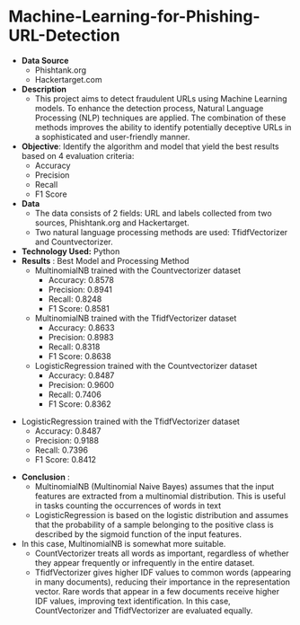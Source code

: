 # Machine-Learning-for-Phishing-URL-Detection
 - **Data Source**
   * Phishtank.org
   * Hackertarget.com
 - **Description**
   * This project aims to detect fraudulent URLs using Machine Learning models. To enhance the detection process, Natural Language Processing (NLP) techniques are applied. The combination of these methods improves the ability to identify potentially deceptive URLs in a sophisticated and user-friendly manner.
 - **Objective**:
Identify the algorithm and model that yield the best results based on 4 evaluation criteria:
   * Accuracy
   * Precision
   * Recall
   * F1 Score
 - **Data**
   * The data consists of 2 fields: URL and labels collected from two sources, Phishtank.org and Hackertarget.
   * Two natural language processing methods are used: TfidfVectorizer and Countvectorizer.
- **Technology Used:** Python
- **Results** : Best Model and Processing Method
  * MultinomialNB trained with the Countvectorizer dataset
    + Accuracy: 0.8578
    + Precision: 0.8941
    + Recall: 0.8248
    + F1 Score: 0.8581
  * MultinomialNB trained with the TfidfVectorizer dataset
    + Accuracy: 0.8633
    + Precision: 0.8983
    + Recall: 0.8318
    + F1 Score: 0.8638
  * LogisticRegression trained with the Countvectorizer dataset
    + Accuracy: 0.8487
    + Precision: 0.9600
    + Recall: 0.7406
    + F1 Score: 0.8362
 * LogisticRegression trained with the TfidfVectorizer dataset
    + Accuracy: 0.8487
    + Precision: 0.9188
    + Recall: 0.7396
    + F1 Score: 0.8412
 - **Conclusion** :
   + MultinomialNB (Multinomial Naive Bayes) assumes that the input features are extracted from a multinomial distribution. This is useful in tasks counting the occurrences of words in text
   +  LogisticRegression is based on the logistic distribution and assumes that the probability of a sample belonging to the positive class is described by the sigmoid function of the input features.
 - In this case, MultinomialNB is somewhat more suitable.
   +  CountVectorizer treats all words as important, regardless of whether they appear frequently or infrequently in the entire dataset.
   +  TfidfVectorizer gives higher IDF values to common words (appearing in many documents), reducing their importance in the representation vector. Rare words that appear in a few documents receive higher IDF values, improving text identification. In this case, CountVectorizer and TfidfVectorizer are evaluated equally.
